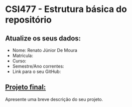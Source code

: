 # CSI477 - Estrutura básica do repositório

## Atualize os seus dados:

- Nome: Renato Júnior De Moura          
- Matrícula:
- Curso:
- Semestre/Ano correntes:
- Link para o seu GitHub:

## [Projeto final:](./Projeto/README.md) 

Apresente uma breve descrição do seu projeto.

